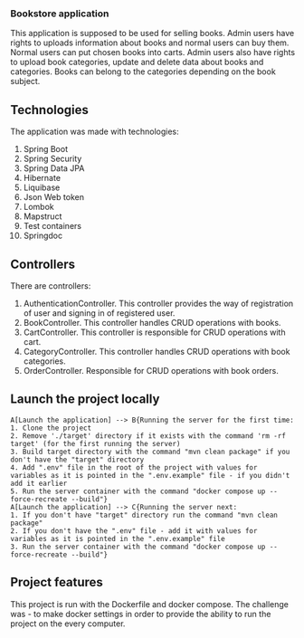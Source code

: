 ### Bookstore application
This application is supposed to be used for selling books. 
Admin users have rights to uploads information about books and normal users can buy them.
Normal users can put chosen books into carts. 
Admin users also have rights to upload book categories, update and delete data about books and categories. 
Books can belong to the categories depending on the book subject.

## Technologies
The application was made with technologies:
1. Spring Boot
2. Spring Security
3. Spring Data JPA
4. Hibernate
5. Liquibase 
6. Json Web token 
7. Lombok 
8. Mapstruct
9. Test containers
10. Springdoc

## Controllers
There are controllers:
1. AuthenticationController. 
This controller provides the way of registration of user and signing in of registered user.
2. BookController. This controller handles CRUD operations with books.
3. CartController. This controller is responsible for CRUD operations with cart.
4. CategoryController. This controller handles CRUD operations with book categories.
5. OrderController. Responsible for CRUD operations with book orders.

## Launch the project locally
```mermaid
A[Launch the application] --> B{Running the server for the first time:
1. Clone the project
2. Remove './target' directory if it exists with the command 'rm -rf target' (for the first running the server)
3. Build target directory with the command "mvn clean package" if you don't have the "target" directory 
4. Add ".env" file in the root of the project with values for variables as it is pointed in the ".env.example" file - if you didn't add it earlier
5. Run the server container with the command "docker compose up --force-recreate --build"}
A[Launch the application] --> C{Running the server next:
1. If you don't have "target" directory run the command "mvn clean package"
2. If you don't have the ".env" file - add it with values for variables as it is pointed in the ".env.example" file
3. Run the server container with the command "docker compose up --force-recreate --build"}
```

## Project features
This project is run with the Dockerfile and docker compose. 
The challenge was - to make docker settings in order to provide the ability to run the project on the every computer.
